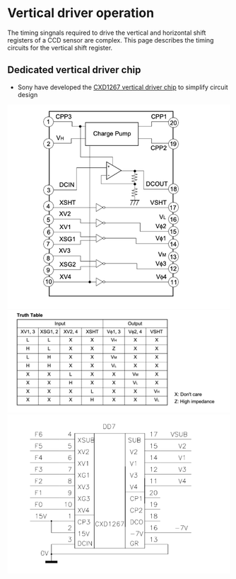 # Vertical driver operation

The timing singnals required to drive the vertical and horizontal shift registers of a CCD sensor are complex. This page describes the timing
circuits for the vertical shift register.

## Dedicated vertical driver chip

* Sony have developed the [CXD1267 vertical driver chip]() to simplify circuit design

![CXD1267 block diagram](cxd1267_blk_diagram.png)
![CXD1267 truth table](cxd1267_truth_table.png)
![CXD1267 in camera](cxd1267_in_camera.png)
